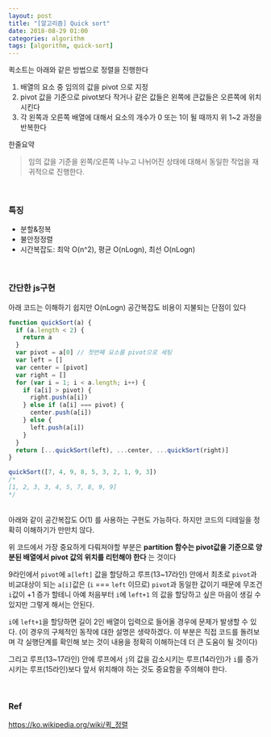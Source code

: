 ```yaml
---
layout: post
title: "[알고리즘] Quick sort"
date: 2018-08-29 01:00
categories: algorithm
tags: [algorithm, quick-sort]
---
```


퀵소트는 아래와 같은 방법으로 정렬을 진행한다

1. 배열의 요소 중 임의의 값을 pivot 으로 지정
1. pivot 값을 기준으로 pivot보다 작거나 같은 값들은 왼쪽에 큰값들은 오른쪽에 위치시킨다
1. 각 왼쪽과 오른쪽 배열에 대해서 요소의 개수가 0 또는 1이 될 때까지 위 1~2 과정을 반복한다

한줄요약

> 임의 값을 기준을 왼쪽/오른쪽 나누고 나뉘어진 상태에 대해서 동일한 작업을 재귀적으로 진행한다.

<br>

### 특징

- 분할&정복
- 불안정정렬
- 시간복잡도: 최악 O(n^2), 평균 O(nLogn), 최선 O(nLogn)

<br>

### 간단한 js구현

아래 코드는 이해하기 쉽지만 O(nLogn) 공간복잡도 비용이 지불되는 단점이 있다

```javascript
function quickSort(a) {
  if (a.length < 2) {
    return a
  }
  var pivot = a[0] // 첫번째 요소를 pivot으로 세팅
  var left = []
  var center = [pivot]
  var right = []
  for (var i = 1; i < a.length; i++) {
    if (a[i] > pivot) {
      right.push(a[i])
    } else if (a[i] === pivot) {
      center.push(a[i])
    } else {
      left.push(a[i])
    }
  }
  return [...quickSort(left), ...center, ...quickSort(right)]
}

quickSort([7, 4, 9, 8, 5, 3, 2, 1, 9, 3])
/*
[1, 2, 3, 3, 4, 5, 7, 8, 9, 9]
*/
```

<br>
아래와 같이 공간복잡도 O(1) 를 사용하는 구현도 가능하다. 하지만 코드의 디테일을 정확히 이해하기가 만만치 않다.
<script src="https://gist.github.com/min9nim/162c09236a83b52bcc3e631469ad1437.js"></script>

위 코드에서 가장 중요하게 다뤄져야할 부분은 **partition 함수는 pivot값을 기준으로 양분된 배열에서 pivot 값의 위치를 리턴해야 한다** 는 것이다

9라인에서 `pivot`에 `a[left]` 값을 할당하고 루프(13~17라인) 안에서 최초로 `pivot`과 비교대상이 되는 `a[i]`값은 (`i` === `left` 이므로) `pivot`과 동일한 값이기 때문에 무조건 `i`값이 +1 증가 할테니 아예 처음부터 `i`에 `left+1` 의 값을 할당하고 싶은 마음이 생길 수 있지만 그렇게 해서는 안된다.

`i`에 `left+1`을 할당하면 길이 2인 배열이 입력으로 들어올 경우에 문제가 발생할 수 있다. (이 경우의 구체적인 동작에 대한 설명은 생략하겠다. 이 부분은 직접 코드를 돌려보며 각 실행단계를 확인해 보는 것이 내용을 정확히 이해하는데 더 큰 도움이 될 것이다)

그리고 루프(13~17라인) 안에 루프에서 `j`의 값을 감소시키는 루프(14라인)가 `i`를 증가시키는 루프(15라인)보다 앞서 위치해야 하는 것도 중요함을 주의해야 한다.

<br>

### Ref

<https://ko.wikipedia.org/wiki/퀵_정렬>

